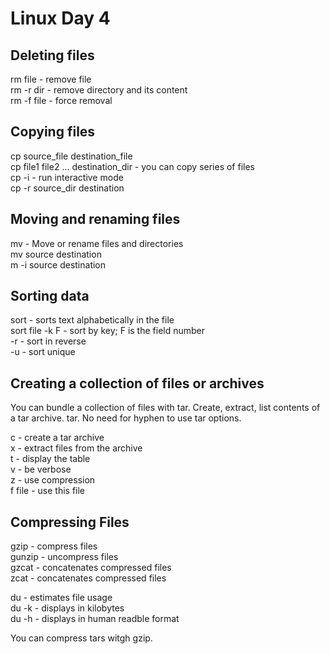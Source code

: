 # Linux Day 4

## Deleting files
rm file - remove file  
rm -r dir - remove directory and its content  
rm -f file - force removal  

## Copying files
cp source_file destination_file  
cp file1 file2 ... destination_dir - you can copy series of files  
cp -i - run interactive mode   
cp -r source_dir destination  

## Moving and renaming files
mv - Move or rename files and directories  
mv source destination  
m -i source destination  

## Sorting data
sort - sorts text alphabetically in the file  
sort file 
-k F - sort by key; F is the field number  
-r - sort in reverse  
-u - sort unique  

## Creating a collection of files or archives
You can bundle a collection of files with tar.
Create, extract, list contents of a tar archive.
tar. No need for hyphen to use tar options.

c - create a tar archive  
x - extract files from the archive  
t - display the table  
v - be verbose  
z - use compression  
f file - use this file  

## Compressing Files
gzip - compress files  
gunzip - uncompress files  
gzcat - concatenates compressed files  
zcat - concatenates compressed files  

du - estimates file usage  
du -k - displays in kilobytes  
du -h - displays in human readble format  

You can compress tars witgh gzip.  
